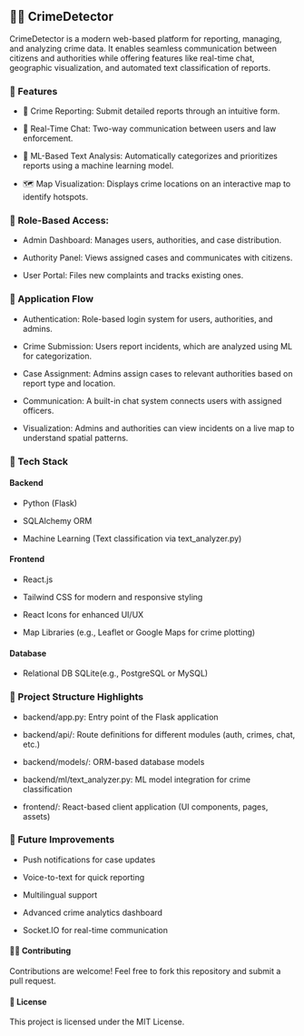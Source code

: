 ## 🕵️‍♂️ CrimeDetector
CrimeDetector is a modern web-based platform for reporting, managing, and analyzing crime data. It enables seamless communication between citizens and authorities while offering features like real-time chat, geographic visualization, and automated text classification of reports.

### 🚀 Features


* 📝 Crime Reporting: Submit detailed reports through an intuitive form.


* 💬 Real-Time Chat: Two-way communication between users and law enforcement.


* 🧠 ML-Based Text Analysis: Automatically categorizes and prioritizes reports using a machine learning model.


* 🗺️ Map Visualization: Displays crime locations on an interactive map to identify hotspots.


### 🔐 Role-Based Access:


- Admin Dashboard: Manages users, authorities, and case distribution.


- Authority Panel: Views assigned cases and communicates with citizens.


- User Portal: Files new complaints and tracks existing ones.





### 🔄 Application Flow


- Authentication: Role-based login system for users, authorities, and admins.


- Crime Submission: Users report incidents, which are analyzed using ML for categorization.


- Case Assignment: Admins assign cases to relevant authorities based on report type and location.


- Communication: A built-in chat system connects users with assigned officers.


- Visualization: Admins and authorities can view incidents on a live map to understand spatial patterns.



### 🧰 Tech Stack
#### Backend


- Python (Flask)


- SQLAlchemy ORM


- Machine Learning (Text classification via text_analyzer.py)





#### Frontend


- React.js


- Tailwind CSS for modern and responsive styling


- React Icons for enhanced UI/UX


- Map Libraries (e.g., Leaflet or Google Maps for crime plotting)


#### Database


- Relational DB SQLite(e.g., PostgreSQL or MySQL)



### 📁 Project Structure Highlights


- backend/app.py: Entry point of the Flask application


- backend/api/: Route definitions for different modules (auth, crimes, chat, etc.)


- backend/models/: ORM-based database models


- backend/ml/text_analyzer.py: ML model integration for crime classification


- frontend/: React-based client application (UI components, pages, assets)



### 📌 Future Improvements


- Push notifications for case updates


- Voice-to-text for quick reporting


- Multilingual support


- Advanced crime analytics dashboard
- Socket.IO for real-time communication



#### 🧑‍💻 Contributing
Contributions are welcome! Feel free to fork this repository and submit a pull request.

#### 📜 License
This project is licensed under the MIT License.



